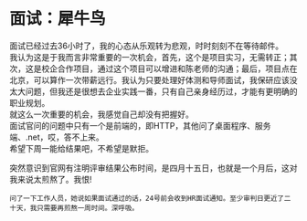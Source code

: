# 面试：犀牛鸟

面试已经过去36小时了，我的心态从乐观转为悲观，时时刻刻不在等待邮件。  
我认为这是于我而言非常重要的一次机会，首先，这个是项目实习，无需转正；其次，这是校企合作项目，通过这个项目可以增进和陈老师的沟通；最后，项目点在北京，可以算作一次带薪远行。我认为只要处理好体测和导师面试，我保研应该没太大问题，但我还是很想去企业实践一番，只有自己亲身经历过，才能有更明确的职业规划。  
就这么一次重要的机会，我感觉自己却没有把握好。  
面试官问的问题中只有一个是前端的，即HTTP，其他问了桌面程序、服务端、.net，哎，答不上来。  
希望下周一能给结果吧，不希望是默拒。

突然意识到官网有注明评审结果公布时间，是四月十五日，也就是一个月后，这对我来说太煎熬了。我恨!

    问了一下工作人员，她说如果面试通过的话，24号前会收到HR面试通知。至少审判日更近了二十天，我只需要再煎熬一周时间。深呼吸。

